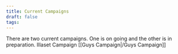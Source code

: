 ```yaml
---
title: Current Campaigns
draft: false
tags:
---
```

There are two current campaigns. One is on going and the other is in preparation. 
	Illaset Campaign
	[[Guys Campaign|/Guys Campaign]]